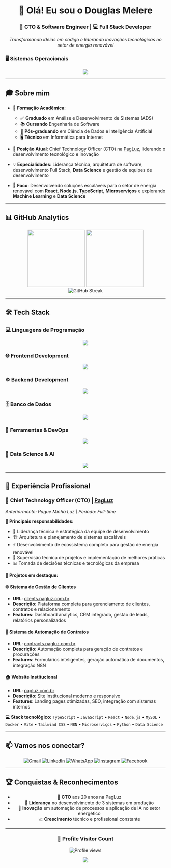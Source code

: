 <div align="center">
  <h1>👋 Olá! Eu sou o Douglas Melere</h1>
  <h3>🚀 CTO & Software Engineer | 💻 Full Stack Developer</h3>
  
  <p>
    <em>Transformando ideias em código e liderando inovações tecnológicas no setor de energia renovável</em>
  </p>
</div>

### 🖥️ **Sistemas Operacionais**
<div align="center">
  <img src="https://skillicons.dev/icons?i=windows,linux,apple" />
</div>

---

## 🎓 Sobre mim 

<div align="left">
  
- 🎯 **Formação Acadêmica**: 
  - ✅ **Graduado** em Análise e Desenvolvimento de Sistemas (ADS)
  - 📚 **Cursando** Engenharia de Software
  - 🤖 **Pós-graduando** em Ciência de Dados e Inteligência Artificial
  - 🖥️ **Técnico** em Informática para Internet

- 🚀 **Posição Atual**: Chief Technology Officer (CTO) na [PagLuz](https://pagluz.com.br/), liderando o desenvolvimento tecnológico e inovação

- 💡 **Especialidades**: Liderança técnica, arquitetura de software, desenvolvimento Full Stack, **Data Science** e gestão de equipes de desenvolvimento

- 🌱 **Foco**: Desenvolvendo soluções escaláveis para o setor de energia renovável com **React**, **Node.js**, **TypeScript**, **Microserviços** e explorando **Machine Learning** e **Data Science**

</div>

---

## 📊 GitHub Analytics

<div align="center">
  <img height="180em" src="https://github-readme-stats.vercel.app/api?username=douglasmelere&show_icons=true&theme=tokyonight&locale=pt-br&hide_border=true&bg_color=0D1117&title_color=F85D7F&icon_color=F85D7F&text_color=FFFFFF"/>
  <img height="180em" src="https://github-readme-stats.vercel.app/api/top-langs/?username=douglasmelere&layout=compact&theme=tokyonight&locale=pt-br&hide_border=true&bg_color=0D1117&title_color=F85D7F&text_color=FFFFFF"/>
</div>

<div align="center">
  <img src="https://streak-stats.demolab.com/?user=douglasmelere&theme=tokyonight&hide_border=true&background=0D1117&stroke=F85D7F&ring=F85D7F&fire=F85D7F&currStreakLabel=FFFFFF" alt="GitHub Streak"/>
</div>

---

## 🛠️ Tech Stack

### 💻 **Linguagens de Programação**
<div align="center">
  <img src="https://skillicons.dev/icons?i=c,javascript,typescript" />
</div>

### 🌐 **Frontend Development**
<div align="center">
  <img src="https://skillicons.dev/icons?i=html,css,react,bootstrap,tailwind,vite" />
</div>

### ⚙️ **Backend Development**
<div align="center">
  <img src="https://skillicons.dev/icons?i=nodejs,express,nestjs" />
</div>

### 🗄️ **Banco de Dados**
<div align="center">
  <img src="https://skillicons.dev/icons?i=mysql,postgresql,mongodb" />
</div>

### 🔧 **Ferramentas & DevOps**
<div align="center">
  <img src="https://skillicons.dev/icons?i=git,github,docker,vscode,figma,postman" />
</div>

### 🤖 **Data Science & AI**
<div align="center">
  <img src="https://skillicons.dev/icons?i=python,tensorflow,pytorch" />
</div>

---

## 💼 Experiência Profissional

<div align="left">

### 🏢 **Chief Technology Officer (CTO)** | [PagLuz](https://pagluz.com.br/)
*Anteriormente: Pague Minha Luz | Período: Full-time*

**🎯 Principais responsabilidades:**
- 👥 Liderança técnica e estratégica da equipe de desenvolvimento
- 🏗️ Arquitetura e planejamento de sistemas escaláveis
- ⚡ Desenvolvimento de ecossistema completo para gestão de energia renovável
- 🔧 Supervisão técnica de projetos e implementação de melhores práticas
- 📊 Tomada de decisões técnicas e tecnológicas da empresa

**🚀 Projetos em destaque:**

#### 🌐 **Sistema de Gestão de Clientes**
- **URL**: [clients.pagluz.com.br](https://clients.pagluz.com.br)
- **Descrição**: Plataforma completa para gerenciamento de clientes, contratos e relacionamento
- **Features**: Dashboard analytics, CRM integrado, gestão de leads, relatórios personalizados

#### 📄 **Sistema de Automação de Contratos**
- **URL**: [contracts.pagluz.com.br](https://contracts.pagluz.com.br)
- **Descrição**: Automação completa para geração de contratos e procurações
- **Features**: Formulários inteligentes, geração automática de documentos, integração N8N

#### 🏠 **Website Institucional**
- **URL**: [pagluz.com.br](https://pagluz.com.br)
- **Descrição**: Site institucional moderno e responsivo
- **Features**: Landing pages otimizadas, SEO, integração com sistemas internos

**💻 Stack tecnológico:**
`TypeScript` • `JavaScript` • `React` • `Node.js` • `MySQL` • `Docker` • `Vite` • `Tailwind CSS` • `N8N` • `Microserviços` • `Python` • `Data Science`

</div>

---

## 📫 Vamos nos conectar?

<div align="center">
  
[![Gmail](https://img.shields.io/badge/Gmail-D14836?style=for-the-badge&logo=gmail&logoColor=white)](mailto:douglasmelere@gmail.com)
[![LinkedIn](https://img.shields.io/badge/LinkedIn-0077B5?style=for-the-badge&logo=linkedin&logoColor=white)](https://www.linkedin.com/in/douglas-junior-22840b2a4/)
[![WhatsApp](https://img.shields.io/badge/WhatsApp-25D366?style=for-the-badge&logo=whatsapp&logoColor=white)](https://wa.me/+5549999330101)
[![Instagram](https://img.shields.io/badge/Instagram-E4405F?style=for-the-badge&logo=instagram&logoColor=white)](https://www.instagram.com/douglasmelere)
[![Facebook](https://img.shields.io/badge/Facebook-1877F2?style=for-the-badge&logo=facebook&logoColor=white)](https://www.facebook.com/profile.php?id=100006770490785)

</div>

---

## 🏆 Conquistas & Reconhecimentos

<div align="center">
  
- 🎯 **CTO** aos 20 anos na PagLuz
- 🚀 **Liderança** no desenvolvimento de 3 sistemas em produção
- 🤖 **Inovação** em automação de processos e aplicação de IA no setor energético
- 📈 **Crescimento** técnico e profissional constante

</div>

---

<div align="center">
  <h3><b>📍 Profile Visitor Count</b></h3>
  <p align="center">
    <img src="https://komarev.com/ghpvc/?username=douglasmelere&color=blueviolet&style=flat-square&label=Profile+Views" alt="Profile views" />
  </p>
</div>

<div align="center">
  <img src="https://capsule-render.vercel.app/api?type=waving&color=gradient&height=100&section=footer"/>
</div>
